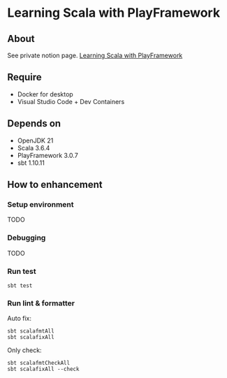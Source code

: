# Learning Scala with PlayFramework

## About

See private notion page.
[Learning Scala with PlayFramework](https://www.notion.so/harachin/Learning-Scala-with-PlayFramework-1bad6272f55b8032bea5f59abb45dc25)

## Require

- Docker for desktop
- Visual Studio Code + Dev Containers

## Depends on

- OpenJDK 21
- Scala 3.6.4
- PlayFramework 3.0.7
- sbt 1.10.11

## How to enhancement

### Setup environment

TODO

### Debugging

TODO

### Run test

```
sbt test
```

### Run lint & formatter

Auto fix:
```
sbt scalafmtAll
sbt scalafixAll
```

Only check:
```
sbt scalafmtCheckAll
sbt scalafixAll --check
```
